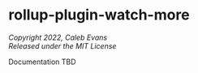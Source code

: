 # rollup-plugin-watch-more
*Copyright 2022, Caleb Evans*  
*Released under the MIT License*

Documentation TBD
